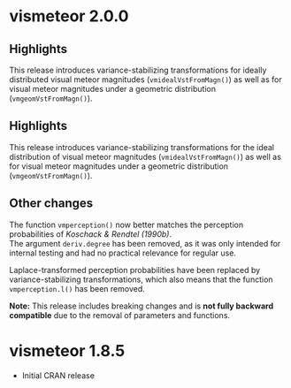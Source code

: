 # vismeteor 2.0.0

## Highlights
This release introduces variance-stabilizing transformations for ideally distributed visual meteor magnitudes 
(`vmidealVstFromMagn()`) as well as for visual meteor magnitudes under a geometric distribution (`vmgeomVstFromMagn()`).

## Highlights
This release introduces variance-stabilizing transformations for the ideal distribution of visual meteor magnitudes (`vmidealVstFromMagn()`) as well as for visual meteor magnitudes under a geometric distribution (`vmgeomVstFromMagn()`).

## Other changes
The function `vmperception()` now better matches the perception probabilities of *Koschack & Rendtel (1990b)*.  
The argument `deriv.degree` has been removed, as it was only intended for internal testing and had no practical relevance for regular use.

Laplace-transformed perception probabilities have been replaced by variance-stabilizing transformations, which also means that the function `vmperception.l()` has been removed.

**Note:** This release includes breaking changes and is **not fully backward compatible** due to the removal of parameters and functions.

# vismeteor 1.8.5
- Initial CRAN release
